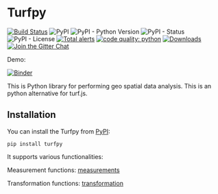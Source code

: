 # Turfpy
[![Build Status](https://travis-ci.com/omanges/turfpy.svg?branch=master)](https://travis-ci.com/omanges/turfpy)
![PyPI](https://img.shields.io/pypi/v/turfpy)
![PyPI - Python Version](https://img.shields.io/pypi/pyversions/turfpy)
![PyPI - Status](https://img.shields.io/pypi/status/turfpy)
![PyPI - License](https://img.shields.io/pypi/l/turfpy)
[![Total alerts](https://img.shields.io/lgtm/alerts/g/omanges/turfpy.svg?logo=lgtm&logoWidth=18)](https://lgtm.com/projects/g/omanges/turfpy/alerts/)
[![code quality: python](https://img.shields.io/lgtm/grade/python/g/omanges/turfpy.svg?logo=lgtm&logoWidth=18)](https://lgtm.com/projects/g/omanges/turfpy/context:python)
[![Downloads](https://pepy.tech/badge/turfpy/month)](https://pepy.tech/project/turfpy/month)
[![Join the Gitter Chat](https://badges.gitter.im/Join%20Chat.svg)](https://gitter.im/turfpy/turfpy-user-group?utm_source=badge&utm_medium=badge&utm_campaign=pr-badge&utm_content=badge)

Demo:

[![Binder](https://mybinder.org/badge_logo.svg)](https://mybinder.org/v2/gh/omanges/turfpy/master)


This is Python library for performing geo spatial data analysis. This is an python alternative for turf.js.

## Installation

You can install the Turfpy from [PyPI](https://pypi.org/project/turfpy/):
   
    pip install turfpy

It supports various functionalities:

Measurement functions: [measurements](measurements.md)

Transformation functions: [transformation](transformation.md)


